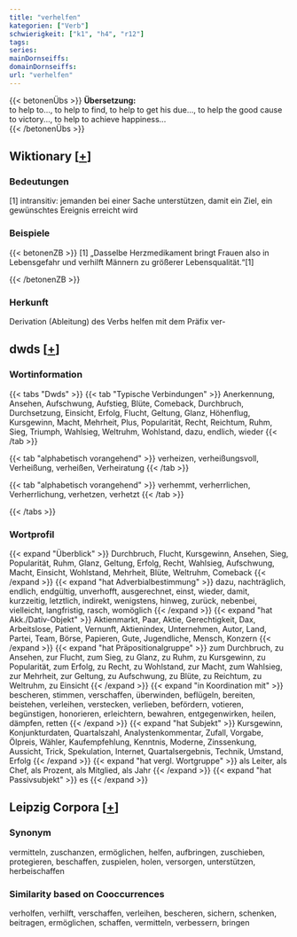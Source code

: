 ```yaml
---
title: "verhelfen"
kategorien: ["Verb"]
schwierigkeit: ["k1", "h4", "r12"]
tags:
series:
mainDornseiffs:
domainDornseiffs:
url: "verhelfen"
---
```


{{< betonenÜbs >}}
**Übersetzung:**  
to help to..., to help to find, to help to get his due..., to help the good cause to victory..., to help to achieve happiness...  
{{< /betonenÜbs >}}

## Wiktionary [[+](https://de.wiktionary.org/wiki/verhelfen)]

### Bedeutungen
[1] intransitiv: jemanden bei einer Sache unterstützen, damit ein Ziel, ein gewünschtes Ereignis erreicht wird  

### Beispiele
{{< betonenZB >}}
[1] „Dasselbe Herzmedikament bringt Frauen also in Lebensgefahr und verhilft Männern zu größerer Lebensqualität.“[1]  

{{< /betonenZB >}}
### Herkunft
Derivation (Ableitung) des Verbs helfen mit dem Präfix ver-  



## dwds [[+](https://www.dwds.de/wb/verhelfen)]

### Wortinformation
{{< tabs "Dwds" >}}
{{< tab "Typische Verbindungen" >}}
Anerkennung, Ansehen, Aufschwung, Aufstieg, Blüte, Comeback, Durchbruch, Durchsetzung, Einsicht, Erfolg, Flucht, Geltung, Glanz, Höhenflug, Kursgewinn, Macht, Mehrheit, Plus, Popularität, Recht, Reichtum, Ruhm, Sieg, Triumph, Wahlsieg, Weltruhm, Wohlstand, dazu, endlich, wieder
{{< /tab >}}

{{< tab "alphabetisch vorangehend" >}}
verheizen, verheißungsvoll, Verheißung, verheißen, Verheiratung
{{< /tab >}}

{{< tab "alphabetisch vorangehend" >}}
verhemmt, verherrlichen, Verherrlichung, verhetzen, verhetzt
{{< /tab >}}

{{< /tabs >}}

### Wortprofil
{{< expand "Überblick" >}} Durchbruch, Flucht, Kursgewinn, Ansehen, Sieg, Popularität, Ruhm, Glanz, Geltung, Erfolg, Recht, Wahlsieg, Aufschwung, Macht, Einsicht, Wohlstand, Mehrheit, Blüte, Weltruhm, Comeback {{< /expand >}}
{{< expand "hat Adverbialbestimmung" >}} dazu, nachträglich, endlich, endgültig, unverhofft, ausgerechnet, einst, wieder, damit, kurzzeitig, letztlich, indirekt, wenigstens, hinweg, zurück, nebenbei, vielleicht, langfristig, rasch, womöglich {{< /expand >}}
{{< expand "hat Akk./Dativ-Objekt" >}} Aktienmarkt, Paar, Aktie, Gerechtigkeit, Dax, Arbeitslose, Patient, Vernunft, Aktienindex, Unternehmen, Autor, Land, Partei, Team, Börse, Papieren, Gute, Jugendliche, Mensch, Konzern {{< /expand >}}
{{< expand "hat Präpositionalgruppe" >}} zum Durchbruch, zu Ansehen, zur Flucht, zum Sieg, zu Glanz, zu Ruhm, zu Kursgewinn, zu Popularität, zum Erfolg, zu Recht, zu Wohlstand, zur Macht, zum Wahlsieg, zur Mehrheit, zur Geltung, zu Aufschwung, zu Blüte, zu Reichtum, zu Weltruhm, zu Einsicht {{< /expand >}}
{{< expand "in Koordination mit" >}} bescheren, stimmen, verschaffen, überwinden, beflügeln, bereiten, beistehen, verleihen, verstecken, verlieben, befördern, votieren, begünstigen, honorieren, erleichtern, bewahren, entgegenwirken, heilen, dämpfen, retten {{< /expand >}}
{{< expand "hat Subjekt" >}} Kursgewinn, Konjunkturdaten, Quartalszahl, Analystenkommentar, Zufall, Vorgabe, Ölpreis, Wähler, Kaufempfehlung, Kenntnis, Moderne, Zinssenkung, Aussicht, Trick, Spekulation, Internet, Quartalsergebnis, Technik, Umstand, Erfolg {{< /expand >}}
{{< expand "hat vergl. Wortgruppe" >}} als Leiter, als Chef, als Prozent, als Mitglied, als Jahr {{< /expand >}}
{{< expand "hat Passivsubjekt" >}} es {{< /expand >}}

## Leipzig Corpora [[+](https://corpora.uni-leipzig.de/en/res?word=verhelfen&corpusId=deu_newscrawl-public_2018)]


### Synonym
vermitteln, zuschanzen, ermöglichen, helfen, aufbringen, zuschieben, protegieren, beschaffen, zuspielen, holen, versorgen, unterstützen, herbeischaffen


### Similarity based on Cooccurrences
verholfen, verhilft, verschaffen, verleihen, bescheren, sichern, schenken, beitragen, ermöglichen, schaffen, vermitteln, verbessern, bringen

